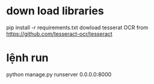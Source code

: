 # down load libraries
pip install -r requirements.txt
dowload tesserat OCR from https://github.com/tesseract-ocr/tesseract
# lệnh run
python manage.py runserver 0.0.0.0:8000

